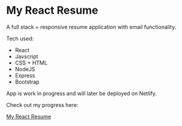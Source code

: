 # My React Resume

A full stack + responsive resume application with email functionality. 

Tech used:

- React
- Javscript
- CSS + HTML
- NodeJS
- Express
- Bootstrap

App is work in progress and will later be deployed on Netlify.

Check out my progress here:

<a href="https://bit.ly/randyreactresume">My React Resume</a>

